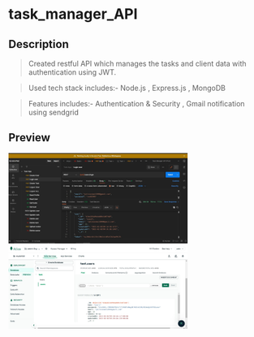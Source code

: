 # task_manager_API

## Description
> Created restful API which manages the tasks and client data with authentication using JWT.

> Used tech stack includes:- Node.js , Express.js , MongoDB

> Features includes:- Authentication & Security , Gmail notification using sendgrid

## Preview
<img src="https://github.com/jatinsonwal01/task_manager_api/blob/main/img/1.jpg" height="40%" width="70%">
<img src="https://github.com/jatinsonwal01/task_manager_api/blob/main/img/2.jpg" height="40%" width="70%">
